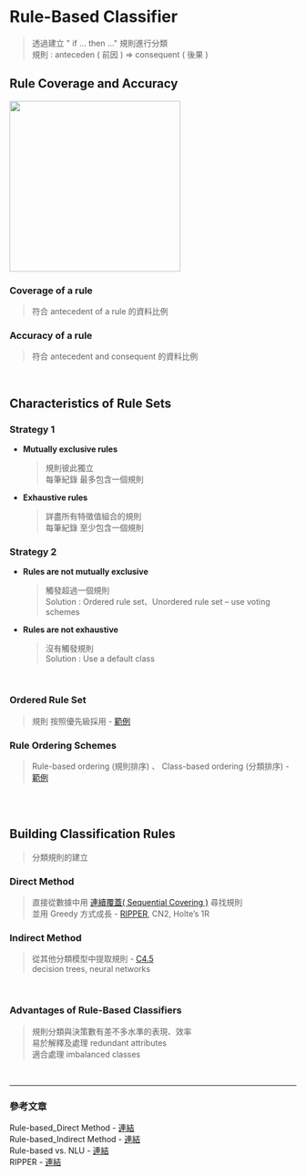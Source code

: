 # Rule-Based Classifier
> 透過建立 " if ... then ..." 規則進行分類  
> 規則 : anteceden ( 前因 ) => consequent ( 後果 )

## Rule Coverage and Accuracy
 
<img src="https://user-images.githubusercontent.com/86312099/125877617-193e2be2-852d-41bd-bdff-795c5be2edce.png" width="300"> 

### Coverage of a rule
> 符合 antecedent of a rule 的資料比例

### Accuracy of a rule
> 符合 antecedent and consequent 的資料比例



<br>

## Characteristics of Rule Sets
### Strategy 1
+ **Mutually exclusive rules**
  > 規則彼此獨立  
  > 每筆紀錄 最多包含一個規則

+ **Exhaustive rules**
  > 詳盡所有特徵值組合的規則  
  > 每筆紀錄 至少包含一個規則

### Strategy 2
+ **Rules are not mutually exclusive**
  > 觸發超過一個規則  
  > Solution : Ordered rule set、Unordered rule set – use voting schemes

+ **Rules are not exhaustive**
  > 沒有觸發規則  
  > Solution : Use a default class

<br>

### Ordered Rule Set
> 規則 按照優先級採用 - [範例](https://user-images.githubusercontent.com/86312099/125884828-45d5e3cc-6449-45ed-ab50-86b89de9da31.png)

### Rule Ordering Schemes
> Rule-based ordering (規則排序)  、 Class-based ordering (分類排序) - [範例](https://user-images.githubusercontent.com/86312099/125885635-169e3b6d-4998-47be-9a7f-f320acf9c493.png)  

<br><br>

## Building Classification Rules
> 分類規則的建立

### Direct Method
> 直接從數據中用 [連續覆蓋( Sequential Covering )](https://github.com/fuhsaio/BDLabNotes/blob/main/src/ch4_rule_sequential_covering.pdf) 尋找規則  
> 並用 Greedy 方式成長 - [RIPPER](https://github.com/fuhsaio/BDLabNotes/blob/main/src/ch4_RIPPER.pdf), CN2, Holte’s 1R
### Indirect Method
> 從其他分類模型中提取規則 - [C4.5](https://github.com/fuhsaio/BDLabNotes/blob/main/src/ch4_C4.5rule.pdf)  
> decision trees, neural networks

<br>

### Advantages of Rule-Based Classifiers
> 規則分類與決策數有差不多水準的表現、效率  
> 易於解釋及處理 redundant attributes  
> 適合處理 imbalanced classes

<br>

---

### 參考文章
Rule-based_Direct Method - [連結](http://123android.blogspot.com/2011/11/111103-data-mining.html)  
Rule-based_Indirect Method - [連結](http://123android.blogspot.com/2011/11/10nov11-data-mining.html)  
Rule-based vs. NLU - [連結](https://medium.com/@estelle.husky/rule-based-vs-nlu-%E8%81%8A%E5%A4%A9%E6%A9%9F%E5%99%A8%E4%BA%BA%E5%A6%82%E4%BD%95%E8%81%BD%E6%87%82%E4%BA%BA%E9%A1%9E%E7%9A%84%E8%87%AA%E7%84%B6%E8%AA%9E%E8%A8%80-17065de49a)  
RIPPER - [連結](https://www.csee.usf.edu/~lohall/dm/ripper.pdf)




